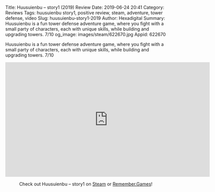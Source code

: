 Title: Huusuienbu – story1 (2019) Review
Date: 2019-06-24 20:41
Category: Reviews
Tags: huusuienbu story1, positive review, steam, adventure, tower defense, video
Slug: huusuienbu-story1-2019
Author: Hexadigital
Summary: Huusuienbu is a fun tower defense adventure game, where you fight with a small party of characters, each with unique skills, while building and upgrading towers. 7/10
og_image: images/steam/622670.jpg
Appid: 622670

Huusuienbu is a fun tower defense adventure game, where you fight with a small party of characters, each with unique skills, while building and upgrading towers. 7/10

<center><iframe src="https://www.youtube.com/embed/FDK7JH8hNcM?feature=oembed" allow="accelerometer; autoplay; encrypted-media; gyroscope; picture-in-picture" width="640" height="360" frameborder="0"></iframe>

Check out Huusuienbu – story1 on [Steam](https://store.steampowered.com/app/622670/?curator_clanid=34633900) or [Remember.Games](https://remember.games/game/2561/)!</center>
